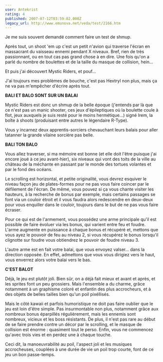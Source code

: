 ```yaml
---
user: Antekrist
rating: 4
published: 2007-07-12T03:59:02.000Z
legacy_url: http://www.emunova.net/veda/test/2166.htm
---
```

Je me suis souvent demandé comment faire un test de shmup.  

Après tout, un shoot 'em up c'est un petit n'avion qui traverse l'écran en massacrant du vaisseau ennemi pendant X niveaux. Bref, rien de très passionnant, ou en tout cas pas grand chose à en dire. Une fois qu'on a parlé du nombre de boulettes et de la taille du masque de collision, hein...  

  

Et puis j'ai découvert Mystic Riders, et pouf...  

J'ai toujours mes problèmes de bouche, c'est pas Hextryl non plus, mais ça ne va pas m'empêcher d'écrire après tout.  

  

**BALI ET BALO SONT SUR UN BALAI**  

Mystic Riders est donc un shmup de la belle époque (j'entends par là que ce n'est pas un manic shooter, ces jeux d'épileptiques où la boulette coule à flot, jeux auxquels je suis resté pour le moins hermétique...) signé Irem, la boîte à shoots (produisant entre autres le légendaire R-Type).  

Vous y incarnez deux apprentis-sorciers chevauchant leurs balais pour aller tatanner la grande vilaine sorcière pas belle.  

  

**BALI TON BALO**  

Vous allez traverser, si ma mémoire est bonne (et elle doit l'être puisque j'ai encore joué à ce jeu avant-hier), six niveaux qui vont des toits de la ville au château de la méchante en passant par le monde des tortues volantes et par le fond des océans.  

Le scrolling est horizontal, et petite originalité, vous devrez esquiver le niveau façon jeu de plates-formes pour ne pas vous faire coincer par le défilement de l'écran. De même, vous pouvez si ça vous chante visiter les hauteurs, à la recherche de bonus par exemple, mais certains passages se font via un couloir étroit et il vous faudra alors redescendre en deux-deux pour vous enquiller dans le couloir, toujours dans le but de ne pas vous faire écraser.  

  

Pour ce qui est de l'armement, vous possédez une arme principale qu'il est possible de faire évoluer via les bonus, qui varient entre feu et foudre. L'arme augmente en puissance à chaque bonus et récupéré et, mettons que vous ayez le pouvoir de feu au niveau 2, si vous récupérez le bonus lorsqu'il clignotte sur foudre vous obtiendrez le pouvoir de foudre niveau 3\.  

L'autre arme est en fait votre balai, que vous envoyez valser... dans la direction opposée. En effet, admettons que vous vous dirigiez vers le haut, vous enverrez alors votre balai vers le bas.  

  

**C'EST BALOT**  

Déjà, le jeu est plutôt joli. Bien sûr, on a déjà fait mieux et avant et après, et les sprites font un peu grossiers. Mais l'ensemble a du charme, grâce notamment à un graphisme coloré et enfantin des plus accrocheurs, et à des objets de belles tailles bien qu'un poil pixéllisés.  

Mais le côté kawaii et parfois humoristique ne doit pas faire oublier que le jeu est loin d'être simple. Pas insurmontable non plus, notamment grâce aux nombreux bonus éparpillés régulièrement, mais les ennemis sont nombreux, vicieux et les boss résistants. De plus, il n'est pas rare au début de se faire prendre contre un décor par le scrolling, et le masque de collision est énorme : quasiment tout le perso. Enfin, vous ne commencez qu'avec trois vies et en perdez une à chaque touche.  

Ceci dit, la manoeuvrabilité au poil, l'aspect joli et les musiques accrocheuses, couplées à une durée de vie un poil trop courte, font de ce jeu un bon passe-temps.